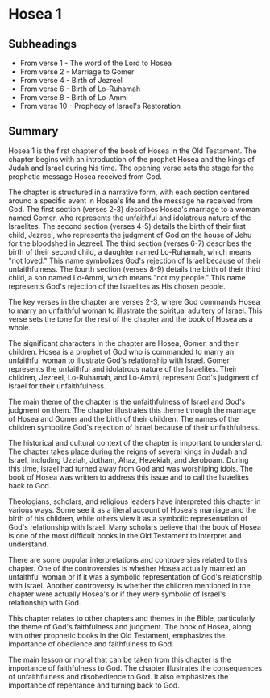 # Hosea 1

## Subheadings

* From verse 1 - The word of the Lord to Hosea
* From verse 2 - Marriage to Gomer
* From verse 4 - Birth of Jezreel
* From verse 6 - Birth of Lo-Ruhamah
* From verse 8 - Birth of Lo-Ammi
* From verse 10 - Prophecy of Israel's Restoration

## Summary

Hosea 1 is the first chapter of the book of Hosea in the Old Testament. The chapter begins with an introduction of the prophet Hosea and the kings of Judah and Israel during his time. The opening verse sets the stage for the prophetic message Hosea received from God.

The chapter is structured in a narrative form, with each section centered around a specific event in Hosea's life and the message he received from God. The first section (verses 2-3) describes Hosea's marriage to a woman named Gomer, who represents the unfaithful and idolatrous nature of the Israelites. The second section (verses 4-5) details the birth of their first child, Jezreel, who represents the judgment of God on the house of Jehu for the bloodshed in Jezreel. The third section (verses 6-7) describes the birth of their second child, a daughter named Lo-Ruhamah, which means "not loved." This name symbolizes God's rejection of Israel because of their unfaithfulness. The fourth section (verses 8-9) details the birth of their third child, a son named Lo-Ammi, which means "not my people." This name represents God's rejection of the Israelites as His chosen people.

The key verses in the chapter are verses 2-3, where God commands Hosea to marry an unfaithful woman to illustrate the spiritual adultery of Israel. This verse sets the tone for the rest of the chapter and the book of Hosea as a whole.

The significant characters in the chapter are Hosea, Gomer, and their children. Hosea is a prophet of God who is commanded to marry an unfaithful woman to illustrate God's relationship with Israel. Gomer represents the unfaithful and idolatrous nature of the Israelites. Their children, Jezreel, Lo-Ruhamah, and Lo-Ammi, represent God's judgment of Israel for their unfaithfulness.

The main theme of the chapter is the unfaithfulness of Israel and God's judgment on them. The chapter illustrates this theme through the marriage of Hosea and Gomer and the birth of their children. The names of the children symbolize God's rejection of Israel because of their unfaithfulness.

The historical and cultural context of the chapter is important to understand. The chapter takes place during the reigns of several kings in Judah and Israel, including Uzziah, Jotham, Ahaz, Hezekiah, and Jeroboam. During this time, Israel had turned away from God and was worshiping idols. The book of Hosea was written to address this issue and to call the Israelites back to God.

Theologians, scholars, and religious leaders have interpreted this chapter in various ways. Some see it as a literal account of Hosea's marriage and the birth of his children, while others view it as a symbolic representation of God's relationship with Israel. Many scholars believe that the book of Hosea is one of the most difficult books in the Old Testament to interpret and understand.

There are some popular interpretations and controversies related to this chapter. One of the controversies is whether Hosea actually married an unfaithful woman or if it was a symbolic representation of God's relationship with Israel. Another controversy is whether the children mentioned in the chapter were actually Hosea's or if they were symbolic of Israel's relationship with God.

This chapter relates to other chapters and themes in the Bible, particularly the theme of God's faithfulness and judgment. The book of Hosea, along with other prophetic books in the Old Testament, emphasizes the importance of obedience and faithfulness to God.

The main lesson or moral that can be taken from this chapter is the importance of faithfulness to God. The chapter illustrates the consequences of unfaithfulness and disobedience to God. It also emphasizes the importance of repentance and turning back to God.